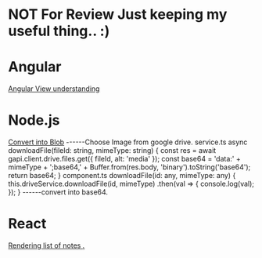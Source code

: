 # NOT For Review Just keeping my useful thing.. :)

# Angular
<a href="https://stackblitz.com/edit/angular-ngx-leaflet-tests-3p74ln?file=dialog/example-dialog.component.ts">Angular View understanding</a>


# Node.js
<a href="https://stackoverflow.com/questions/50371593/angular-6-uncaught-referenceerror-buffer-is-not-defined">Convert into Blob</a>
------Choose Image from google drive.
service.ts
async downloadFile(fileId: string, mimeType: string) {
    const res = await gapi.client.drive.files.get({
      fileId,
      alt: 'media'
    });
    const base64 = 'data:' + mimeType + ';base64,' + Buffer.from(res.body, 'binary').toString('base64');
    return base64;
  }
component.ts
downloadFile(id: any, mimeType: any) {
    this.driveService.downloadFile(id, mimeType)
      .then(val => {
        console.log(val);
      });
  }
  ------convert into base64.
  
  # React 
  <a href="https://codesandbox.io/s/es6-spread-operator-practice-forked-4m276">Rendering list of notes *.*</a>
